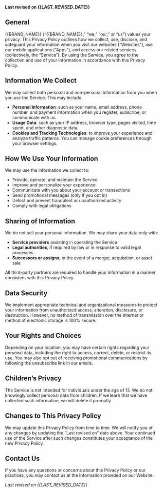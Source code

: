 **Last revised on {{LAST_REVISED_DATE}}**

## General

{{BRAND_NAME}} (“{{BRAND_NAME}},” “we,” “our,” or “us”) values your privacy. This Privacy Policy outlines how we collect, use, disclose, and safeguard your information when you visit our websites (“Websites”), use our mobile applications (“Apps”), and access our related services (collectively, the “Service”). By using the Service, you agree to the collection and use of your information in accordance with this Privacy Policy.

## Information We Collect

We may collect both personal and non-personal information from you when you use the Service. This may include:

- **Personal Information**: such as your name, email address, phone number, and payment information when you register, subscribe, or communicate with us.
- **Usage Data**: such as your IP address, browser type, pages visited, time spent, and other diagnostic data.
- **Cookies and Tracking Technologies**: to improve your experience and analyze traffic patterns. You can manage cookie preferences through your browser settings.

## How We Use Your Information

We may use the information we collect to:

- Provide, operate, and maintain the Service
- Improve and personalize your experience
- Communicate with you about your account or transactions
- Send promotional messages (only if you opt in)
- Detect and prevent fraudulent or unauthorized activity
- Comply with legal obligations

## Sharing of Information

We do not sell your personal information. We may share your data only with:

- **Service providers** assisting in operating the Service
- **Legal authorities**, if required by law or in response to valid legal processes
- **Successors or assigns**, in the event of a merger, acquisition, or asset sale

All third-party partners are required to handle your information in a manner consistent with this Privacy Policy.

## Data Security

We implement appropriate technical and organizational measures to protect your information from unauthorized access, alteration, disclosure, or destruction. However, no method of transmission over the Internet or method of electronic storage is 100% secure.

## Your Rights and Choices

Depending on your location, you may have certain rights regarding your personal data, including the right to access, correct, delete, or restrict its use. You may also opt out of receiving promotional communications by following the unsubscribe link in our emails.

## Children’s Privacy

The Service is not intended for individuals under the age of 13. We do not knowingly collect personal data from children. If we learn that we have collected such information, we will delete it promptly.

## Changes to This Privacy Policy

We may update this Privacy Policy from time to time. We will notify you of any changes by updating the “Last revised on” date above. Your continued use of the Service after such changes constitutes your acceptance of the new Privacy Policy.

## Contact Us

If you have any questions or concerns about this Privacy Policy or our practices, you may contact us at the information provided on our Website.

_Last revised on {{LAST_REVISED_DATE}}_
